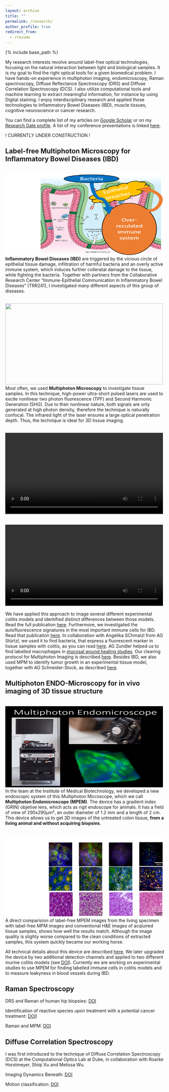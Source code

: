 ```yaml
---
layout: archive
title: ""
permalink: /research/
author_profile: true
redirect_from:
  - /resume
---
```


{% include base_path %}

My research interests revolve around label-free optical technologies, focusing on the natural interaction between light and biological samples. It is my goal to find the right optical tools for a given biomedical problem. I have hands-on experience in multiphoton imaging, endomicroscopy, Raman spectroscopy, Diffuse Reflectance Spectroscopy (DRS) and Diffuse Correlation Spectroscopy (DCS). I also utilize computational tools and machine learning to extract meaningful information, for instance by using Digital staining. I enjoy interdisciplinary research and applied those technologies to Inflammatory Bowel Diseases (IBD), muscle tissues, cognitive neuroscience or cancer research.

You can find a complete list of my articles on [Google Scholar](https://scholar.google.com/citations?user=N4eY0x0AAAAJ&hl=en) or on my [Research Gate profile](https://www.researchgate.net/profile/Lucas-Kreiss). A list of my conference presentations is linked [here](https://lucaskreiss.github.io//talks/).


! CURRENTLY UNDER CONSTRUCTION !

## Label-free Multiphoton Microscopy for Inflammatory Bowel Diseases (IBD)
<br/><img src='/images/IBD.png' style="width:500px;height:257px;">
**Inflammatory Bowel Diseases (IBD)** are triggered by the vicious circle of epithelial tissue damage, infiltration of harmful bacteria and an overly active immune system, which induces further colleratal damage to the tissue, while fighting the bacteria. Together with partners from the Collaborative Research Center “Immune-Epithelial Communication in Inflammatory Bowel Diseases” (TRR241), I investigated many different aspects of this group of diseases. 

<br/><img src='/images/MPM.png' style="width:500px;height:257px;">
Most often, we used **Multiphoton Microscopy** to investigate tissue samples. In this technique, high-power ultra-short pulsed lasers are used to excite nonlinear two photon fluorescence (TPF) and Second Harmonic Generation (SHG). Due to their nonlinear nature, both signals are only generated at high photon density, therefore the technique is naturally confocal. The infrared light of the laser ensures a large optical penetration depth. Thus, the technique is ideal for 3D tissue imaging.

<br/><video src='/images/MPM_Video.mp4' style="width:500px;height:257px;">
**Label-free Multiphoton Microscopy** uses the signal (TPF and SHG) from natrually occuring molecules, like collagen, NADH and FAD. Thus, staining with artificial markers is not required to image most aspects of the 3D tissue structure. We then speak of autofluorescence, rather than fluorescence, to make the distinction to conventional fluorescence markers. 

<br/><video src='/images/cleared_MPM_Video.mp4' style="width:500px;height:257px;">
To increase the optical penetration depth even further, biological specimen can be optically cleared. Thereby, the samples are basically soaked in a medium until the refractive index is more uniform and the sample becomes more transparent. This allows to image the entire colon, from the outside wall until the inside lumen. Using the motion of the sample stage and simple grid-based image stitching, we can then reconstruct large 3D volumes of the entire colon at cellular resolution.


We have applied this approach to image several different experimental colitis models and identified distinct differences between those models. Read the full publication [here](https://doi.org/10.1093/ibd/izac114).
Furthermore, we investigated the autofluorescence signatures in the most important immune cells for IBD. Read that publication [here](https://doi.org/10.3390/ijms23042338). 
In collaboration with Angelika SChmalzl from AG Stürtzl, we used it to find bacteria, that express a fluorescent marker in tissue samples with colitis, as you can read [here](https://doi.org/10.1038/s41467-022-33326-5). 
AG Zundler helped us to find labelled macrophages in [mucosal wound healing studies](https://doi.org/10.1002/ctm2.1233).
Our clearing protocol for Multiphoton Imaging is described [here](https://doi.org/10.7150%2Fthno.51558). 
Besides IBD, we also used MPM to identify tumor growth in an experimental tissue model, together with AG Schneider-Stock, as described [here](https://doi.org/10.3390/cancers14102364).

## Multiphoton ENDO-Microscopy for in vivo imaging of 3D tissue structure
<br/><img src='/images/MPEM.png' style="width:500px;height:257px;">
In the team at the Institute of Medical Biotechnology, we developed a new endoscopic system of this Multiphoton Microscope, which we call **Multiphoton Endomicroscope (MPEM)**. The device has a gradient index (GRIN) objetive lens, which acts as rigit endoscope for animals. It has a field of view of 290x290µm², an outer diameter of 1.2 mm and a length of 2 cm. This device allows us to get 3D images of the untreated colon tissue, **from a living animal and without acquiring biopsies**. 

<br/><img src='/images/MPEM_MPM_HE.png' style="width:500px;height:257px;">
A direct comparision of label-free MPEM images from the living specimen with label-free MPM images and conventional H\&E images of acqiuired tissue samples, shows how well the results match. Although the image quality is slighty worse compared to the clean conditions of extracted samples, this system quickly became our working horse.

All technical details about this device are described [here](https://doi.org/10.1002/advs.201801735). 
We later upgraded the device by two additional detection channels and applied to two different murine colitis models (see [DOI](https://doi.org/10.1053/j.gastro.2020.05.081)).
Currently we are working on experimental studies to use MPEM for finding labelled immune cells in colitis models and to measure leakyness in blood vessels during IBD.

## Raman Spectroscopy

DRS and Raman of human hip biopsies: [DOI](https://doi.org/10.1016/j.snb.2019.127121)

Identification of reactive species upon treatment with a potential cancer treatment: [DOI](https://doi.org/10.3390/ijms22073757))

Raman and MPM: [DOI](https://doi.org/10.1002/jbio.202200073)

## Diffuse Correlation Spectroscopy
I was first introduced to the technique of Diffuse Correlation Spectroscopy (DCS) at the Computational Optics Lab at Duke, in collaboration with Roarke Horstmeyer, Shiqi Xu and Melissa Wu.

Imaging Dynamics Beneath: [DOI](https://doi.org/10.1002/advs.202201885)

Motion classification: [DOI](https://doi.org/10.3389/fnins.2022.908770)
